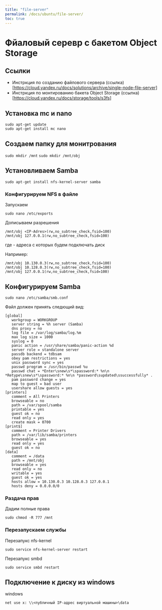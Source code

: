 ```yaml
---
title: "file-server"
permalink: /docs/ubuntu/file-server/
toc: true
---
```


# Фйаловый серевр с бакетом Object Storage

## Ссылки

- Инстркция по созданию файлового сервера
  (ссылка)[https://cloud.yandex.ru/docs/solutions/archive/single-node-file-server]
- Инстркция по монтированию бакета Object Storage
  (ссылка)[https://cloud.yandex.ru/docs/storage/tools/s3fs]

## Установка mc и nano

```
sudo apt-get update
sudo apt-get install mc nano
```

## Создаем папку для монитрования
`sudo mkdir /mnt`
`sudo mkdir /mnt/obj`

## Установливаем Samba

```
sudo apt-get install nfs-kernel-server samba
```

### Конфигурируем NFS в файле
Запускаем
```
sudo nano /etc/exports
```
Дописываем разрешения
```
/mnt/obj <IP-Adres>(rw,no_subtree_check,fsid=100)
/mnt/obj 127.0.0.1(rw,no_subtree_check,fsid=100)
```
где <IP-Adres> - адреса с которых будем подключать диск

Например:
```
/mnt/obj 10.130.0.3(rw,no_subtree_check,fsid=100)
/mnt/obj 10.128.0.3(rw,no_subtree_check,fsid=100)
/mnt/obj 127.0.0.1(rw,no_subtree_check,fsid=100)
```

## Конфигурируем Samba

```
sudo nano /etc/samba/smb.conf
````

Файл должен принять следющий вид:
```
[global]
   workgroup = WORKGROUP
   server string = %h server (Samba)
   dns proxy = no
   log file = /var/log/samba/log.%m
   max log size = 1000
   syslog = 0
   panic action = /usr/share/samba/panic-action %d
   server role = standalone server
   passdb backend = tdbsam
   obey pam restrictions = yes
   unix password sync = yes
   passwd program = /usr/bin/passwd %u
   passwd chat = *Enter\snew\s*\spassword:* %n\n *Retype\snew\s*\spassword:* %n\n *password\supdated\ssuccessfully* .
   pam password change = yes
   map to guest = bad user
   usershare allow guests = yes
[printers]
   comment = All Printers
   browseable = no
   path = /var/spool/samba
   printable = yes
   guest ok = no
   read only = yes
   create mask = 0700
[print$]
   comment = Printer Drivers
   path = /var/lib/samba/printers
   browseable = yes
   read only = yes
   guest ok = no
[data]
   comment = /data
   path = /mnt/obj
   browseable = yes
   read only = no
   writable = yes
   guest ok = yes
   hosts allow = 10.130.0.3 10.128.0.3 127.0.0.1
   hosts deny = 0.0.0.0/0
```

### Раздача прав
Дадим полные права
```
sudo chmod -R 777 /mnt
```

### Перезапускаем службы
Перезапукс nfs-kernel
```
sudo service nfs-kernel-server restart
```
Перезапукс smbd
```
sudo service smbd restart
```

## Подключение к диску из windows
windows
```
net use x: \\<публичный IP-адрес виртуальной машины>\data
```
